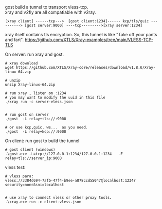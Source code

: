 
gost build a tunnel to transport vless-tcp.   
xray and v2fly are all compatiable with v2ray.  


```
[xray client] ------tcp--->  [gost client:1234]------ kcp/tls/quic ----------> [gost server:9000] ----tcp--------->[xray server:1234]
```

xray itself contains tls encryption.  So, this tunnel is like "Take off your pants and fart". 
https://github.com/XTLS/Xray-examples/tree/main/VLESS-TCP-TLS  






On server: run xray and gost.
```
# xray download 
wget https://github.com/XTLS/Xray-core/releases/download/v1.8.0/Xray-linux-64.zip

# unzip
unzip Xray-linux-64.zip

# run xray , listen on :1234
# you may want to modify the uuid in this file
./xray run -c server-vless.json


# run gost on server
./gost  -L relay+tls://:9000

# or use kcp,quic, ws...  as you need.
./gost  -L relay+kcp://:9000
```




On client: run gost to build the tunnel   
```
# gost client (windows)
.\gost.exe -L=tcp://127.0.0.1:1234/127.0.0.1:1234   -F relay+tls://server_ip:9000

```




vless test:
```
# vless para:
vless://3384d694-7af5-47f4-b9ee-a878ccd55047@localhost:1234?security=none&sni=localhost


# use xray to connect vless or other proxy tools. 
.\xray.exe run -c client-vless.json

```
